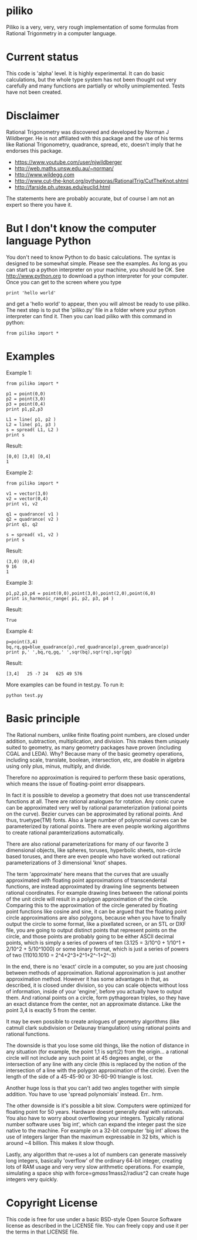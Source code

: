 piliko
======

Piliko is a very, very, very rough implementation of some formulas from 
Rational Trigonmetry in a computer language. 

Current status
==============

This code is 'alpha' level. It is highly experimental. It can do basic 
calculations, but the whole type system has not been thought out very 
carefully and many functions are partially or wholly unimplemented. 
Tests have not been created.

Disclaimer 
==========

Rational Trigonometry was discovered and developed by Norman J 
Wildberger. He is not affiliated with this package and the use of his 
terms like Rational Trigonometry, quadrance, spread, etc, doesn't imply 
that he endorses this package.

* https://www.youtube.com/user/njwildberger
* http://web.maths.unsw.edu.au/~norman/
* http://www.wildegg.com
* http://www.cut-the-knot.org/pythagoras/RationalTrig/CutTheKnot.shtml
* http://farside.ph.utexas.edu/euclid.html

The statements here are probably accurate, but of course I am not an 
expert so there you have it.

But I don't know the computer language Python
=============================================

You don't need to know Python to do basic calculations. The syntax is
designed to be somewhat simple. Please see the examples. As long as you can
start up a python interpreter on your machine, you should be OK. See
http://www.python.org to download a python interpreter for your computer. 
Once you can get to the screen where you type 
	
	print 'hello world'

and get a 'hello world' to appear, then you will almost be ready to use 
piliko. The next step is to put the 'piliko.py' file in a folder where 
your python interpreter can find it. Then you can load piliko with this 
command in python:

	from piliko import *

Examples
========

Example 1:

	from piliko import *

	p1 = point(0,0)
	p2 = point(3,0)
	p3 = point(0,4)
	print p1,p2,p3

	L1 = line( p1, p2 )
	L2 = line( p1, p3 )
	s = spread( L1, L2 )
	print s

Result:

	[0,0] [3,0] [0,4]
	1

Example 2:

	from piliko import *

	v1 = vector(3,0)
	v2 = vector(0,4)
	print v1, v2

	q1 = quadrance( v1 )
	q2 = quadrance( v2 )
	print q1, q2

	s = spread( v1, v2 )
	print s

Result:

	(3,0) (0,4)
	9 16
	1

Example 3:

	p1,p2,p3,p4 = point(0,0),point(3,0),point(2,0),point(6,0)
	print is_harmonic_range( p1, p2, p3, p4 )

Result:

	True

Example 4:

	p=point(3,4)
	bq,rq,gq=blue_quadrance(p),red_quadrance(p),green_quadrance(p)
	print p,' ',bq,rq,gq,' ',sqr(bq),sqr(rq),sqr(gq)

Result:

	[3,4]   25 -7 24   625 49 576

More examples can be found in test.py. To run it:

	python test.py

Basic principle
===============

The Rational numbers, unlike finite floating point numbers, are closed 
under addition, subtraction, multiplication, and division. This makes 
them uniquely suited to geometry, as many geometry packages have proven 
(including CGAL and LEDA). Why? Because many of the basic geometry 
operations, including scale, translate, boolean, intersection, etc, are 
doable in algebra using only plus, minus, multiply, and divide.

Therefore no approximation is required to perform these basic 
operations, which means the issue of floating-point error disappears.

In fact it is possible to develop a geometry that does not use 
transcendental functions at all. There are rational analogues for 
rotation. Any conic curve can be approximated very well by rational 
parameterization (rational points on the curve). Bezier curves can be 
approximated by rational points. And thus, truetype(TM) fonts. Also a large 
number of polynomial curves can be parameterized by rational points. 
There are even people working algorithms to create rational 
paramterizations automatically. 

There are also rational parameterizations for many of our favorite 3 
dimensional objects, like spheres, toruses, hyperbolic sheets, 
non-circle based toruses, and there are even people who have worked out 
rational parameterizations of 3 dimensional 'knot' shapes.

The term 'approximate' here means that the curves that are usually 
approximated with floating point approximations of transcendental 
functions, are instead approximated by drawing line segments between 
rational coordinates. For example drawing lines between the rational 
points of the unit circle will result in a polygon approximation of the 
circle. Comparing this to the approximation of the circle generated by 
floating point functions like cosine and sine, it can be argued
that the floating point circle approximations are also polygons, 
because when you have to finally output the circle to some format, like 
a pixellated screen, or an STL or DXF file, you are going to output 
distinct points that represent points on the circle, and those points
are probably going to be either ASCII decimal points, which is simply a series of
powers of ten (3.125 = 3/10^0 + 1/10^1 + 2/10^2 + 5/10^1000) or some binary
format, which is just a series of powers of two (11010.1010 = 2^4+2^3+2^1+2^-1+2^-3)

In the end, there is no 'exact' circle in a computer, so you are just 
choosing between methods of approximation. Rational approximation is 
just another approximation method. However it has some advantages in 
that, as described, it is closed under division, so you can scale 
objects without loss of information, inside of your 'engine', before you 
actually have to output them. And rational points on a circle, form 
pythagorean triples, so they have an exact distance from the center, not 
an approximate distance. Like the point 3,4 is exactly 5 from the 
center.

It may be even possible to create anlogues of geometry algorithms (like 
catmull clark subdivision or Delaunay triangulation) using rational 
points and rational functions.

The downside is that you lose some old things, like the notion of 
distance in any situation (for example, the point 1,1 is sqrt(2) from 
the origin... a rational circle will not include any such point at 45 
degrees angle), or the intersection of any line with any circle (this is 
replaced by the notion of the intersection of a line with the polygon 
approximation of the circle). Even the length of the side of a 45-45-90 
or 30-60-90 triangle is lost.

Another huge loss is that you can't add two angles together with simple 
addition. You have to use 'spread polynomials' instead. Err.. hrm.

The other downside is it's possible a bit slow. Computers were optimized 
for floating point for 50 years. Hardware doesnt generally deal with 
rationals. You also have to worry about overflowing your integers. 
Typically rational number software uses 'big int', which can expand the 
integer past the size native to the machine. For example on a 32-bit 
computer 'big int' allows the use of integers larger than the maximum 
expressable in 32 bits, which is around ~4 billion. This makes it slow 
though.

Lastly, any algorithm that re-uses a lot of numbers can generate 
massively long integers, basically 'overflow' of the ordinary 64-bit 
integer, creating lots of RAM usage and very very slow arithmetic 
operations. For example, simulating a space ship with 
force=g*mass1*mass2/radius^2 can create huge integers very quickly.

Copyright License
=================

This code is free for use under a basic BSD-style Open Source Software 
license as described in the LICENSE file. You can freely copy and use it
per the terms in that LICENSE file.
